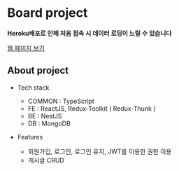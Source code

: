 # Board project

**Heroku배포로 인해 처음 접속 시 데이터 로딩이 느릴 수 있습니다**

<a href="https://elated-shirley-039a7c.netlify.app/">웹 페이지 보기</a>

## About project

- Tech stack

  - COMMON : TypeScript
  - FE : ReactJS, Redux-Toolkit ( Redux-Thunk )
  - BE : NestJS
  - DB : MongoDB

- Features

  - 회원가입, 로그인, 로그인 유지, JWT를 이용한 권한 이용
  - 게시글 CRUD
